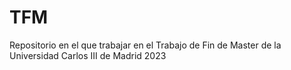 # TFM
Repositorio en el que trabajar en el Trabajo de Fin de Master de la Universidad Carlos III de Madrid 2023
